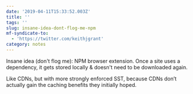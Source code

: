 ```yaml
---
date: '2019-04-11T15:33:52.003Z'
title: ''
tags: ''
slug: insane-idea-dont-flog-me-npm
mf-syndicate-to:
  - 'https://twitter.com/keithjgrant'
category: notes
---
```

Insane idea (don&#39;t flog me): NPM browser extension. Once a site uses a dependency, it gets stored locally &amp; doesn&#39;t need to be downloaded again.

Like CDNs, but with more strongly enforced SST, because CDNs don’t actually gain the caching benefits they initially hoped.
